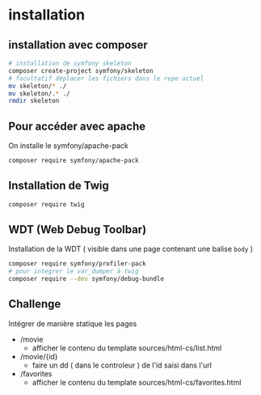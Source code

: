 # installation

## installation avec composer

```bash
# installation de symfony skeleton
composer create-project symfony/skeleton
# facultatif déplacer les fichiers dans le repo actuel
mv skeleton/* ./
mv skeleton/.* ./
rmdir skeleton
```

## Pour accéder avec apache

On installe le symfony/apache-pack

```bash
composer require symfony/apache-pack
```

## Installation de Twig

```bash
composer require twig
```

## WDT (Web Debug Toolbar)

Installation de la WDT ( visible dans une page contenant une balise `body` )

```bash
composer require symfony/profiler-pack
# pour integrer le var_dumper à twig
composer require --dev symfony/debug-bundle
```

## Challenge

Intégrer de manière statique les pages

- /movie
  - afficher le contenu du template sources/html-cs/list.html
- /movie/{id}
  - faire un dd ( dans le controleur ) de l'id saisi dans l'url
- /favorites
  - afficher le contenu du template sources/html-cs/favorites.html
